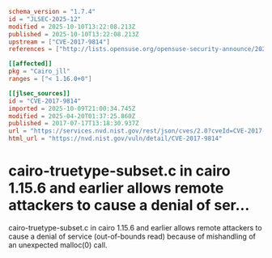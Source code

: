 ```toml
schema_version = "1.7.4"
id = "JLSEC-2025-12"
modified = 2025-10-10T13:22:08.213Z
published = 2025-10-10T13:22:08.213Z
upstream = ["CVE-2017-9814"]
references = ["http://lists.opensuse.org/opensuse-security-announce/2020-07/msg00042.html", "https://bugs.freedesktop.org/show_bug.cgi?id=101547", "https://lists.apache.org/thread.html/rf9fa47ab66495c78bb4120b0754dd9531ca2ff0430f6685ac9b07772%40%3Cdev.mina.apache.org%3E", "https://security.gentoo.org/glsa/201904-01", "http://lists.opensuse.org/opensuse-security-announce/2020-07/msg00042.html", "https://bugs.freedesktop.org/show_bug.cgi?id=101547", "https://lists.apache.org/thread.html/rf9fa47ab66495c78bb4120b0754dd9531ca2ff0430f6685ac9b07772%40%3Cdev.mina.apache.org%3E", "https://security.gentoo.org/glsa/201904-01"]

[[affected]]
pkg = "Cairo_jll"
ranges = ["< 1.16.0+0"]

[[jlsec_sources]]
id = "CVE-2017-9814"
imported = 2025-10-09T21:00:34.745Z
modified = 2025-04-20T01:37:25.860Z
published = 2017-07-17T13:18:30.937Z
url = "https://services.nvd.nist.gov/rest/json/cves/2.0?cveId=CVE-2017-9814"
html_url = "https://nvd.nist.gov/vuln/detail/CVE-2017-9814"
```

# cairo-truetype-subset.c in cairo 1.15.6 and earlier allows remote attackers to cause a denial of ser...

cairo-truetype-subset.c in cairo 1.15.6 and earlier allows remote attackers to cause a denial of service (out-of-bounds read) because of mishandling of an unexpected malloc(0) call.

